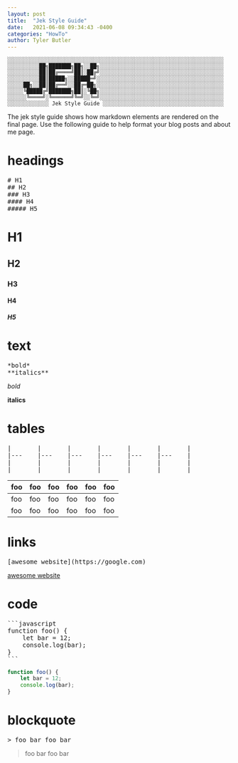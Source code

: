 ```yaml
---
layout: post
title:  "Jek Style Guide"
date:   2021-06-08 09:34:43 -0400
categories: "HowTo"
author: Tyler Butler
---  
```


```text
░░░░░░░░░░░░░░░░░░░░░░░░░░░░░░░░░░░░░░░░░░░░░░░░░░░░░░░░░░░░░░░░░░░░
░░░░░░░░░░██╗███████╗██╗░░██╗░░░░░░░░░░░░░░░░░░░░░░░░░░░░░░░░░░░░░░░
░░░░░░░░░░██║██╔════╝██║░██╔╝░░░░░░░░░░░░░░░░░░░░░░░░░░░░░░░░░░░░░░░
░░░░░░░░░░██║█████╗░░█████═╝░░░░░░░░░░░░░░░░░░░░░░░░░░░░░░░░░░░░░░░░
░░░░░██╗░░██║██╔══╝░░██╔═██╗░░░░░░░░░░░░░░░░░░░░░░░░░░░░░░░░░░░░░░░░
░░░░░╚█████╔╝███████╗██║░╚██╗░░░░░░░░░░░░░░░░░░░░░░░░░░░░░░░░░░░░░░░
░░░░░░╚════╝░╚══════╝╚═╝░░╚═╝░░░░░░░░░░░░░░░░░░░░░░░░░░░░░░░░░░░░░░░
░░░░░░░░░░░░░ Jek Style Guide ░░░░░░░░░░░░░░░░░░░░░░░░░░░░░░░░░░░░░░
```  

The jek style guide shows how markdown elements are rendered on the final page. Use the following guide to help format your blog posts and about me page. 

# headings 

<pre>
# H1
## H2
### H3
#### H4
##### H5
</pre>

# H1  
## H2  
### H3  
#### H4  

##### H5  

# text 

<pre>
*bold*
**italics**
</pre>  

*bold*  

**italics** 


# tables

<pre>
|   	|   	|   	|   	|   	|   	|
|---	|---	|---	|---	|---	|---	|
|   	|   	|   	|   	|   	|   	|
|   	|   	|   	|   	|   	|   	|
</pre>  

|  foo 	|  foo 	| foo  	|  foo 	| foo  	|  foo 	|
|---	|---	|---	|---	|---	|---	|
| foo  	| foo  	|  foo 	| foo  	| foo  	| foo  	|
| foo  	| foo  	|  foo 	| foo  	| foo  	| foo  	|  


# links 

<pre>
[awesome website](https://google.com)
</pre>

[awesome website](https://google.com)  


# code

<pre>
```javascript
function foo() {
    let bar = 12;
    console.log(bar);
}
```
</pre>  

```javascript
function foo() {
    let bar = 12;
    console.log(bar);
}
```

# blockquote 

<pre>
> foo bar foo bar
</pre>


> foo bar foo bar